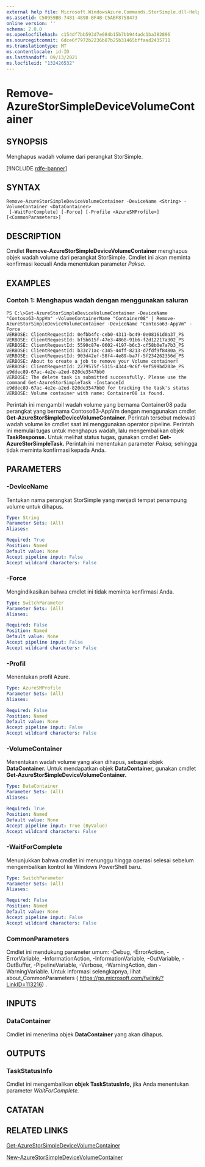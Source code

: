 ```yaml
---
external help file: Microsoft.WindowsAzure.Commands.StorSimple.dll-Help.xml
ms.assetid: C50959BB-7481-4898-BF4B-C5ABF8758473
online version: ''
schema: 2.0.0
ms.openlocfilehash: c154df7bb593d7e084b15b7bb944adc1ba382896
ms.sourcegitcommit: 6dce6f7972b2236b87b25b31465bffaad2435711
ms.translationtype: MT
ms.contentlocale: id-ID
ms.lasthandoff: 09/13/2021
ms.locfileid: "132426532"
---
```

# Remove-AzureStorSimpleDeviceVolumeContainer

## SYNOPSIS
Menghapus wadah volume dari perangkat StorSimple.

[!INCLUDE [rdfe-banner](../../includes/rdfe-banner.md)]

## SYNTAX

```
Remove-AzureStorSimpleDeviceVolumeContainer -DeviceName <String> -VolumeContainer <DataContainer>
 [-WaitForComplete] [-Force] [-Profile <AzureSMProfile>] [<CommonParameters>]
```

## DESCRIPTION
Cmdlet **Remove-AzureStorSimpleDeviceVolumeContainer** menghapus objek wadah volume dari perangkat StorSimple.
Cmdlet ini akan meminta konfirmasi kecuali Anda menentukan parameter *Paksa.*

## EXAMPLES

### Contoh 1: Menghapus wadah dengan menggunakan saluran
```
PS C:\>Get-AzureStorSimpleDeviceVolumeContainer -DeviceName "Contoso63-AppVm" -VolumeContainerName "Container08" | Remove-AzureStorSimpleDeviceVolumeContainer -DeviceName "Contoso63-AppVm" -Force
VERBOSE: ClientRequestId: 0efbb4fc-ceb0-4311-bc49-0e08161d0a37_PS
VERBOSE: ClientRequestId: bf5b615f-47e3-4868-91b6-f2d12217a302_PS
VERBOSE: ClientRequestId: 5590c87e-0602-4197-b6c3-cf58b0e7a7b3_PS
VERBOSE: ClientRequestId: b33c71ac-c345-44ff-8213-d7fdf9f8480a_PS
VERBOSE: ClientRequestId: 903d42ef-58f4-4e89-ba7f-5f234262356d_PS
VERBOSE: About to create a job to remove your Volume container! 
VERBOSE: ClientRequestId: 2279575f-5115-4344-9c6f-9ef599bd203e_PS
e9ddec89-67ac-4e2e-a2ed-820de3547bb0
VERBOSE: The delete task is submitted successfully. Please use the command Get-AzureStorSimpleTask -InstanceId
e9ddec89-67ac-4e2e-a2ed-820de3547bb0 for tracking the task's status
VERBOSE: Volume container with name: Container08 is found.
```

Perintah ini mengambil wadah volume yang bernama Container08 pada perangkat yang bernama Contoso63-AppVm dengan menggunakan cmdlet **Get-AzureStorSimpleDeviceVolumeContainer.**
Perintah tersebut melewati wadah volume ke cmdlet saat ini menggunakan operator pipeline.
Perintah ini memulai tugas untuk menghapus wadah, lalu mengembalikan objek **TaskResponse.**
Untuk melihat status tugas, gunakan cmdlet **Get-AzureStorSimpleTask.**
Perintah ini menentukan parameter *Paksa,* sehingga tidak meminta konfirmasi kepada Anda.

## PARAMETERS

### -DeviceName
Tentukan nama perangkat StorSimple yang menjadi tempat penampung volume untuk dihapus.

```yaml
Type: String
Parameter Sets: (All)
Aliases: 

Required: True
Position: Named
Default value: None
Accept pipeline input: False
Accept wildcard characters: False
```

### -Force
Mengindikasikan bahwa cmdlet ini tidak meminta konfirmasi Anda.

```yaml
Type: SwitchParameter
Parameter Sets: (All)
Aliases: 

Required: False
Position: Named
Default value: None
Accept pipeline input: False
Accept wildcard characters: False
```

### -Profil
Menentukan profil Azure.

```yaml
Type: AzureSMProfile
Parameter Sets: (All)
Aliases: 

Required: False
Position: Named
Default value: None
Accept pipeline input: False
Accept wildcard characters: False
```

### -VolumeContainer
Menentukan wadah volume yang akan dihapus, sebagai objek **DataContainer.**
Untuk mendapatkan objek **DataContainer,** gunakan cmdlet **Get-AzureStorSimpleDeviceVolumeContainer.**

```yaml
Type: DataContainer
Parameter Sets: (All)
Aliases: 

Required: True
Position: Named
Default value: None
Accept pipeline input: True (ByValue)
Accept wildcard characters: False
```

### -WaitForComplete
Menunjukkan bahwa cmdlet ini menunggu hingga operasi selesai sebelum mengembalikan kontrol ke Windows PowerShell baru.

```yaml
Type: SwitchParameter
Parameter Sets: (All)
Aliases: 

Required: False
Position: Named
Default value: None
Accept pipeline input: False
Accept wildcard characters: False
```

### CommonParameters
Cmdlet ini mendukung parameter umum: -Debug, -ErrorAction, -ErrorVariable, -InformationAction, -InformationVariable, -OutVariable, -OutBuffer, -PipelineVariable, -Verbose, -WarningAction, dan -WarningVariable. Untuk informasi selengkapnya, lihat about_CommonParameters ( https://go.microsoft.com/fwlink/?LinkID=113216) .

## INPUTS

### DataContainer
Cmdlet ini menerima objek **DataContainer** yang akan dihapus.

## OUTPUTS

### TaskStatusInfo
Cmdlet ini mengembalikan **objek TaskStatusInfo,** jika Anda menentukan parameter *WaitForComplete.*

## CATATAN

## RELATED LINKS

[Get-AzureStorSimpleDeviceVolumeContainer](./Get-AzureStorSimpleDeviceVolumeContainer.md)

[New-AzureStorSimpleDeviceVolumeContainer](./New-AzureStorSimpleDeviceVolumeContainer.md)


